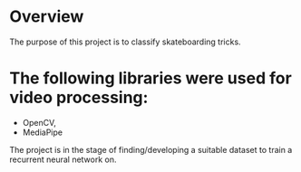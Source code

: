 # Overview
The purpose of this project is to classify skateboarding tricks.
# The following libraries were used for video processing:
  - OpenCV,
  - MediaPipe

The project is in the stage of finding/developing a suitable dataset to train a recurrent neural network on.
